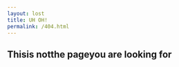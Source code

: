 ```yaml
---
layout: lost
title: UH OH!
permalink: /404.html
---
```


<h2 id="obiwan"><span>This</span><span>is not</span><span>the page</span><span>you are</span> <span>looking for</span></h2>

<!--

   _________________________________
  |:::::::::::::;;::::::::::::::::::|
  |:::::::::::'~||~~~``:::::::::::::|
  |::::::::'   .':     o`:::::::::::|
  |:::::::' oo | |o  o    ::::::::::|
  |::::::: 8  .'.'    8 o  :::::::::|
  |::::::: 8  | |     8    :::::::::|
  |::::::: _._| |_,...8    :::::::::|
  |::::::'~xx.   .xx. `.   `::::::::|
  |:::::'     =8     ~  \ o ::::::::|
  |::::'       8._ 88.   \ o::::::::|
  |:::'   __. ,.ooo~~.    \ o`::::::|
  |:::   . -. 88`78o/:     \  `:::::|
  |::'     /. o o \ ::      \88`::::|   
  |:;     o|| 8 8 |d.        `8 `:::|
  |:.       - ^ ^ -'           `-`::|
  |::.                          .:::|
  |:::::.....           ::'     ``::|
  |::::::::-'`-        88          `|
  |:::::-'.          -       ::     |
  |:-~. . .                   :     |
  | .. .   ..:   o:8      88o       |
  |. .     :::   8:P     d888. . .  |
  |.   .   :88   88      888'  . .  |
  |   o8  d88P . 88   ' d88P   ..   |
  |  88P  888   d8P   ' 888         |
  |   8  d88P.'d:8  .- dP~ o8       |   
  |      888   888    d~ o888    LS |
  |_________________________________|

  -->